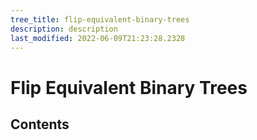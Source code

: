 ```yaml
---
tree_title: flip-equivalent-binary-trees
description: description
last_modified: 2022-06-09T21:23:28.2328
---
```


# Flip Equivalent Binary Trees

## Contents
